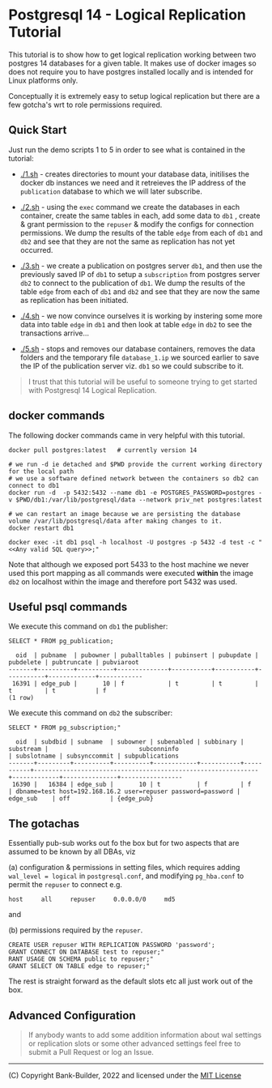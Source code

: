 # Postgresql 14 - Logical Replication Tutorial

This tutorial is to show how to get logical replication working between two postgres 14 databases for a given table.  It makes use of docker images so does not require you to have postgres installed locally and is intended for Linux platforms only.

Conceptually it is extremely easy to setup logical replication but there are a few gotcha's wrt to role permissions required.

## Quick Start

Just run the demo scripts 1 to 5 in order to see what is contained in the tutorial:

* [./1.sh](./1.sh) - creates directories to mount your database data, initilises the docker db instances we need and it retreieves the IP address of the `publication` database to which we will later subscribe.

* [./2.sh](./2.sh) - using the `exec` command we create the databases in each container, create the same tables in each, add some data to `db1` , create & grant permission to the `repuser` & modify the configs for connection permissions. We dump the results of the table `edge` from each of `db1` and `db2` and see that they are not the same as replication has not yet occurred.

* [./3.sh](./3.sh) - we create a publication on postgres server `db1`, and then use the previously saved IP of `db1` to setup a `subscription` from postgres server `db2` to connect to the publication of `db1`. We dump the results of the table `edge` from each of `db1` and `db2` and see that they are  now the same as replication has been initiated.

* [./4.sh](./4.sh) - we now convince ourselves it is working by instering some more data into table `edge` in `db1` and then look at table `edge` in `db2` to see the transactions arrive...

* [./5.sh](./5.sh) - stops and removes our database containers, removes the data folders and the temporary file `database_1.ip` we sourced earlier to save the IP of the publication server viz. `db1` so we could subscribe to it. 

> I trust that this tutorial will be useful to someone trying to get started with Postgresql 14 Logical Replication.

## docker commands

The following docker commands came in very helpful with this tutorial.

```
docker pull postgres:latest   # currently version 14

# we run -d ie detached and $PWD provide the current working directory for the local path
# we use a software defined network between the containers so db2 can connect to db1
docker run -d  -p 5432:5432 --name db1 -e POSTGRES_PASSWORD=postgres -v $PWD/db1:/var/lib/postgresql/data --network priv_net postgres:latest

# we can restart an image because we are persisting the database volume /var/lib/postgresql/data after making changes to it.
docker restart db1

docker exec -it db1 psql -h localhost -U postgres -p 5432 -d test -c "<<Any valid SQL query>>;"
```
Note that although we exposed port 5433 to the host machine we never used this port mapping as all commands were executed **within** the image `db2` on localhost within the image and therefore port 5432 was used.


## Useful psql commands

We execute this command on `db1` the publisher:
```
SELECT * FROM pg_publication;

  oid  | pubname  | pubowner | puballtables | pubinsert | pubupdate | pubdelete | pubtruncate | pubviaroot 
-------+----------+----------+--------------+-----------+-----------+-----------+-------------+------------
 16391 | edge_pub |       10 | f            | t         | t         | t         | t           | f
(1 row)

```

We execute this command on `db2` the subscriber:
```
SELECT * FROM pg_subscription;"

  oid  | subdbid | subname  | subowner | subenabled | subbinary | substream |                         subconninfo                          | subslotname | subsynccommit | subpublications 
-------+---------+----------+----------+------------+-----------+-----------+--------------------------------------------------------------+-------------+---------------+-----------------
 16390 |   16384 | edge_sub |       10 | t          | f         | f         | dbname=test host=192.168.16.2 user=repuser password=password | edge_sub    | off           | {edge_pub}

```
## The gotachas

Essentially pub-sub works out fo the box but for two aspects that are assumed to be known by all DBAs, viz 

(a) configuration & permissions in setting files, 
which requires adding `wal_level = logical` in `postgresql.conf`, and
modifying `pg_hba.conf` to permit the  `repuser` to connect e.g. 

```
host     all     repuser     0.0.0.0/0     md5
```
and 

(b) permissions required by the `repuser`.

```
CREATE USER repuser WITH REPLICATION PASSWORD 'password';
GRANT CONNECT ON DATABASE test to repuser;"
RANT USAGE ON SCHEMA public to repuser;"
GRANT SELECT ON TABLE edge to repuser;"
```

The rest is straight forward as the default slots etc all just work out of the box.

## Advanced Configuration

> If anybody wants to add some addition information about wal settings or replication slots or some other advanced settings feel free to submit a Pull Request or log an Issue.

---
(C) Copyright Bank-Builder, 2022 and licensed under the [MIT License](./LICENSE)